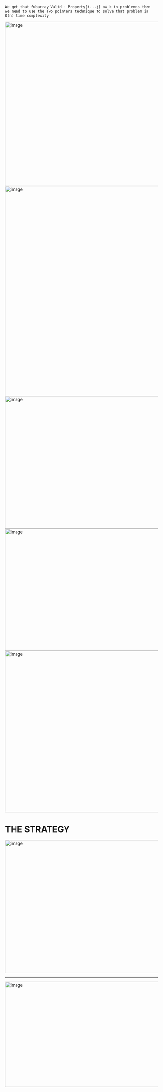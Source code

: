 ```
We get that Subarray Valid : Property[i...j] <= k in problemns then
we need to use the Two pointers technique to solve that problem in O(n) time complexity
```

<img width="1039" height="540" alt="image" src="https://github.com/user-attachments/assets/34481a05-2c62-4c41-94d6-cf367ef3ff79" />

<img width="916" height="690" alt="image" src="https://github.com/user-attachments/assets/af982b25-cd5a-4db9-87cc-94b322f667c9" />
<img width="896" height="435" alt="image" src="https://github.com/user-attachments/assets/2a27e5f1-d8ce-4350-8fb2-e23d53e7d63d" />
<img width="994" height="402" alt="image" src="https://github.com/user-attachments/assets/8b80ed65-ed62-4b7b-9860-318fa2877817" />
<img width="916" height="530" alt="image" src="https://github.com/user-attachments/assets/6cb6cdeb-997e-4444-9379-8e1e5ea00fa2" />


# THE STRATEGY
<img width="896" height="437" alt="image" src="https://github.com/user-attachments/assets/84ecc7a2-2c4b-46ed-a460-f0eccacdb453" />

---

<img width="920" height="345" alt="image" src="https://github.com/user-attachments/assets/84f68fcc-9f5d-43d6-b331-20080ccfbce6" />
